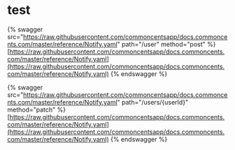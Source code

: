 # test

{% swagger src="https://raw.githubusercontent.com/commoncentsapp/docs.commoncents.com/master/reference/Notify.yaml" path="/user" method="post" %}
[https://raw.githubusercontent.com/commoncentsapp/docs.commoncents.com/master/reference/Notify.yaml](https://raw.githubusercontent.com/commoncentsapp/docs.commoncents.com/master/reference/Notify.yaml)
{% endswagger %}

{% swagger src="https://raw.githubusercontent.com/commoncentsapp/docs.commoncents.com/master/reference/Notify.yaml" path="/users/{userId}" method="patch" %}
[https://raw.githubusercontent.com/commoncentsapp/docs.commoncents.com/master/reference/Notify.yaml](https://raw.githubusercontent.com/commoncentsapp/docs.commoncents.com/master/reference/Notify.yaml)
{% endswagger %}
